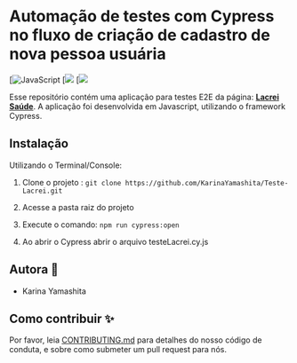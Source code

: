 # Automação de testes com Cypress no fluxo de criação de cadastro de nova pessoa usuária

[![JavaScript](https://img.shields.io/badge/JavaScript-F7DF1E?style=for-the-badge&logo=javascript&logoColor=black)
[![](https://img.shields.io/badge/Node.js-43853D?style=for-the-badge&logo=node.js&logoColor=white)
[![](https://img.shields.io/badge/Visual_Studio-5C2D91?style=for-the-badge&logo=visual%20studio&logoColor=white)

Esse repositório contém uma aplicação para testes E2E da página: **[Lacrei Saúde](https://frontend-lacrei-pessoa-usuaria.vercel.app/)**. A aplicação foi desenvolvida em Javascript, utilizando o framework Cypress.

## Instalação
Utilizando o Terminal/Console:

1. Clone o projeto : `git clone https://github.com/KarinaYamashita/Teste-Lacrei.git`

2. Acesse a pasta raiz do projeto

3. Execute o comando: `npm run cypress:open`

4. Ao abrir o Cypress abrir o arquivo testeLacrei.cy.js

## Autora :princess:

- Karina Yamashita 

## Como contribuir :sparkles:

Por favor, leia [CONTRIBUTING.md](https://gist.github.com/PurpleBooth/b24679402957c63ec426) para detalhes do nosso código de conduta, e sobre como submeter um pull request para nós.


